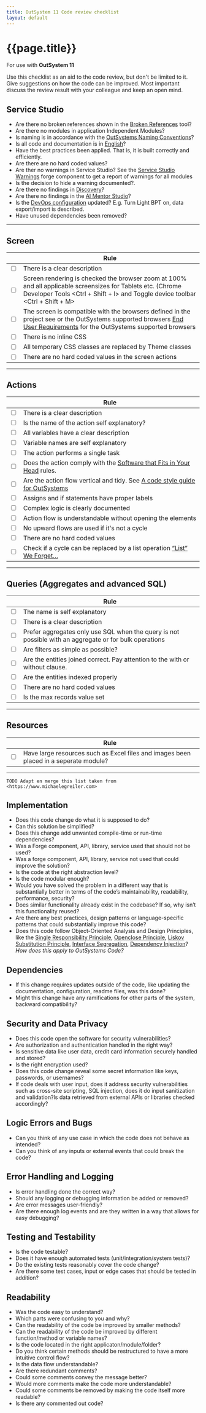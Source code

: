 ```yaml
---
title: OutSystem 11 Code review checklist
layout: default
---
```

# {{page.title}}

For use with **OutSystem 11**

Use this checklist as an aid to the code review, but don't be limited to it. Give suggestions on how the code can be improved. Most important discuss the review result with your colleague and keep an open mind.

## Service Studio

* Are there no broken references shown in the [Broken References](https://www.outsystems.com/forge/component-overview/10062/broken-references) tool?
* Are there no modules in application Independent Modules?
* Is naming is in accordance with the [OutSystems Naming Conventions](OutSystemsNamingConventions.md)?
* Is all code and documentation is in [English](ADR-002-standard-language-is-English.md)?
* Have the best practices been applied. That is, it is built correctly and efficiently.
* Are there are no hard coded values?
* Are ther no warnings in Service Studio? See the [Service Studio Warnings](https://www.outsystems.com/forge/component-overview/16101/service-studio-warnings) forge component to get a report of warnings for all modules
* Is the decision to hide a warning documented?.
* Are there no findings in [Discovery](https://www.outsystems.com/forge/component-overview/409/discovery)?
* Are there no findings in the [AI Mentor Studio](https://architecture.outsystems.com/)?
* Is the [DevOps configuration](TBD) updated? E.g. Turn Light BPT on, data export/import is described.
* Have unused dependencies been removed?

---

## Screen

|   | Rule |
| - | ---- |
| <input type="checkbox"> | There is a clear description |
| <input type="checkbox"> | Screen rendering is checked the browser zoom at 100% and all applicable screensizes for Tablets etc. (Chrome Developer Tools \<Ctrl + Shift + I\> and Toggle device toolbar \<Ctrl + Shift + M\> |
| <input type="checkbox"> | The screen is compatible with the browsers defined in the project see or the OutSystems supported browsers [End User Requirements](https://success.outsystems.com/Documentation/11/Setting_Up_OutSystems/OutSystems_system_requirements#End_User_Requirements) for the OutSystems supported browsers |
| <input type="checkbox"> | There is no inline CSS |
| <input type="checkbox"> | All temporary CSS classes are replaced by Theme classes |
| <input type="checkbox"> | There are no hard coded values in the screen actions |

---

## Actions

|   | Rule |
| - | --- |
| <input type="checkbox"> | There is a clear description |
| <input type="checkbox"> | Is the name of the action self explanatory? |
| <input type="checkbox"> |All variables have a clear description |
| <input type="checkbox"> | Variable names are self explanatory |
| <input type="checkbox"> | The action performs a single task |
| <input type="checkbox"> | Does the action comply with the [Software that Fits in Your Head](https://youtu.be/4Y0tOi7QWqM) rules. |
| <input type="checkbox"> | Are the action flow vertical and tidy. See [A code style guide for OutSystems](https://leonardo-monteiro-fernandes.medium.com/a-code-style-guide-for-outsystems-97a923084159) |
| <input type="checkbox"> | Assigns and if statements have proper labels |
| <input type="checkbox"> | Complex logic is clearly documented |
| <input type="checkbox"> | Action flow is understandable without opening the elements |
| <input type="checkbox"> | No upward flows are used if it's not a cycle |
| <input type="checkbox"> | There are no hard coded values |
| <input type="checkbox"> | Check if a cycle can be replaced by a list operation [“List” We Forget…](https://medium.com/productleague/list-we-forget-387fbd5173d4) |

---

## Queries (Aggregates and advanced SQL)

|   | Rule |
| - | ---- |
| <input type="checkbox"> | The name is self explanatory |
| <input type="checkbox"> | There is a clear description |
| <input type="checkbox"> | Prefer aggregates only use SQL when the query is not possible with an aggregate or for bulk operations |
| <input type="checkbox"> | Are filters as simple as possible? |
| <input type="checkbox"> | Are the entities joined correct. Pay attention to the with or without clause. |
| <input type="checkbox"> | Are the entities indexed properly |
| <input type="checkbox"> | There are no hard coded values |
| <input type="checkbox"> | Is the max records value set |

---

## Resources

|   | Rule |
| - | ---- |
| <input type="checkbox"> | Have large resources such as Excel files and images been placed in a seperate module? |

---

    TODO Adapt en merge this list taken from <https://www.michaelegreiler.com>

## Implementation

* Does this code change do what it is supposed to do?
* Can this solution be simplified?
* Does this change add unwanted compile-time or run-time dependencies?
* Was a Forge component, API, library, service used that should not be used?
* Was a forge component, API, library, service not used that could improve the solution?
* Is the code at the right abstraction level?
* Is the code modular enough?
* Would you have solved the problem in a different way that is substantially better in terms of the code’s maintainability, readability, performance, security?
* Does similar functionality already exist in the codebase? If so, why isn’t this
functionality reused?
* Are there any best practices, design patterns or language-specific patterns
that could substantially improve this code?
* Does this code follow Object-Oriented Analysis and Design Principles, like the
[Single Responsibility Principle](https://en.wikipedia.org/wiki/Single-responsibility_principle), [Openclose Principle](https://en.wikipedia.org/wiki/Open%E2%80%93closed_principle), [Liskov Substitution Principle](https://en.wikipedia.org/wiki/Liskov_substitution_principle), [Interface Segregation](https://en.wikipedia.org/wiki/Interface_segregation_principle), [Dependency Injection](https://en.wikipedia.org/wiki/Dependency_injection)? *How does this apply to OutSystems Code?*

## Dependencies

* If this change requires updates outside of the code, like updating the documentation, configuration, readme files, was this done?
* Might this change have any ramifications for other parts of the system, backward compatibility?

## Security and Data Privacy

* Does this code open the software for security vulnerabilities?
* Are authorization and authentication handled in the right way?
* Is sensitive data like user data, credit card information securely handled and stored?
* Is the right encryption used?
* Does this code change reveal some secret information like keys, passwords, or usernames?
* If code deals with user input, does it address security vulnerabilities such as cross-site scripting, SQL injection, does it do input sanitization and validation?Is data retrieved from external APIs or libraries checked accordingly?

## Logic Errors and Bugs

* Can you think of any use case in which the code does not behave as intended?
* Can you think of any inputs or external events that could break the code?

## Error Handling and Logging

* Is error handling done the correct way?
* Should any logging or debugging information be added or removed?
* Are error messages user-friendly?
* Are there enough log events and are they written in a way that allows for easy debugging?

## Testing and Testability

* Is the code testable?
* Does it have enough automated tests (unit/integration/system tests)?
* Do the existing tests reasonably cover the code change?
* Are there some test cases, input or edge cases that should be tested in
addition?

## Readability

* Was the code easy to understand?
* Which parts were confusing to you and why?
* Can the readability of the code be improved by smaller methods?
* Can the readability of the code be improved by different function/method or variable names?
* Is the code located in the right applicaton/module/folder?
* Do you think certain methods should be restructured to have a more intuitive control flow?
* Is the data flow understandable?
* Are there redundant comments?
* Could some comments convey the message better?
* Would more comments make the code more understandable?
* Could some comments be removed by making the code itself more readable?
* Is there any commented out code?
